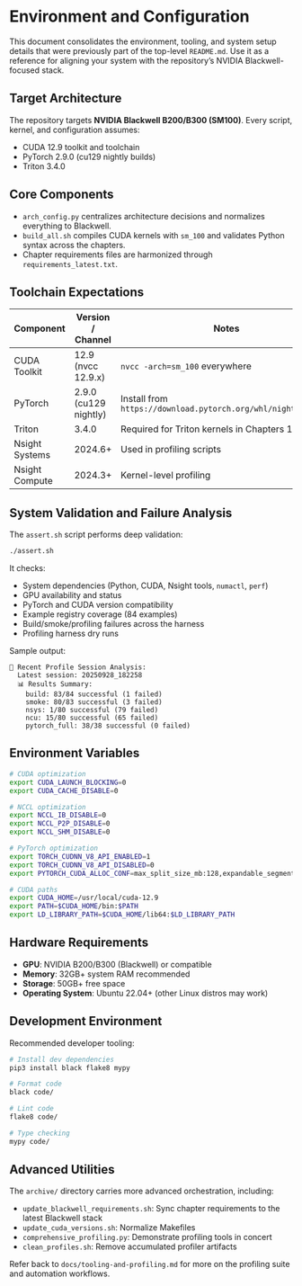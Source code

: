 # Environment and Configuration

This document consolidates the environment, tooling, and system setup details
that were previously part of the top-level `README.md`. Use it as a reference
for aligning your system with the repository’s NVIDIA Blackwell-focused stack.

## Target Architecture

The repository targets **NVIDIA Blackwell B200/B300 (SM100)**. Every script,
kernel, and configuration assumes:

- CUDA 12.9 toolkit and toolchain
- PyTorch 2.9.0 (cu129 nightly builds)
- Triton 3.4.0

## Core Components

- `arch_config.py` centralizes architecture decisions and normalizes everything
  to Blackwell.
- `build_all.sh` compiles CUDA kernels with `sm_100` and validates Python
  syntax across the chapters.
- Chapter requirements files are harmonized through `requirements_latest.txt`.

## Toolchain Expectations

| Component        | Version / Channel       | Notes                                      |
|------------------|-------------------------|--------------------------------------------|
| CUDA Toolkit     | 12.9 (nvcc 12.9.x)     | `nvcc -arch=sm_100` everywhere             |
| PyTorch          | 2.9.0 (cu129 nightly)  | Install from `https://download.pytorch.org/whl/nightly/cu129` |
| Triton           | 3.4.0                  | Required for Triton kernels in Chapters 14 & 16 |
| Nsight Systems   | 2024.6+                | Used in profiling scripts                   |
| Nsight Compute   | 2024.3+                | Kernel-level profiling                      |

## System Validation and Failure Analysis

The `assert.sh` script performs deep validation:

```bash
./assert.sh
```

It checks:

- System dependencies (Python, CUDA, Nsight tools, `numactl`, `perf`)
- GPU availability and status
- PyTorch and CUDA version compatibility
- Example registry coverage (84 examples)
- Build/smoke/profiling failures across the harness
- Profiling harness dry runs

Sample output:

```
🚨 Recent Profile Session Analysis:
  Latest session: 20250928_182258
  📊 Results Summary:
    build: 83/84 successful (1 failed)
    smoke: 80/83 successful (3 failed)
    nsys: 1/80 successful (79 failed)
    ncu: 15/80 successful (65 failed)
    pytorch_full: 38/38 successful (0 failed)
```

## Environment Variables

```bash
# CUDA optimization
export CUDA_LAUNCH_BLOCKING=0
export CUDA_CACHE_DISABLE=0

# NCCL optimization
export NCCL_IB_DISABLE=0
export NCCL_P2P_DISABLE=0
export NCCL_SHM_DISABLE=0

# PyTorch optimization
export TORCH_CUDNN_V8_API_ENABLED=1
export TORCH_CUDNN_V8_API_DISABLED=0
export PYTORCH_CUDA_ALLOC_CONF=max_split_size_mb:128,expandable_segments:True

# CUDA paths
export CUDA_HOME=/usr/local/cuda-12.9
export PATH=$CUDA_HOME/bin:$PATH
export LD_LIBRARY_PATH=$CUDA_HOME/lib64:$LD_LIBRARY_PATH
```

## Hardware Requirements

- **GPU**: NVIDIA B200/B300 (Blackwell) or compatible
- **Memory**: 32GB+ system RAM recommended
- **Storage**: 50GB+ free space
- **Operating System**: Ubuntu 22.04+ (other Linux distros may work)

## Development Environment

Recommended developer tooling:

```bash
# Install dev dependencies
pip3 install black flake8 mypy

# Format code
black code/

# Lint code
flake8 code/

# Type checking
mypy code/
```

## Advanced Utilities

The `archive/` directory carries more advanced orchestration, including:

- `update_blackwell_requirements.sh`: Sync chapter requirements to the latest
  Blackwell stack
- `update_cuda_versions.sh`: Normalize Makefiles
- `comprehensive_profiling.py`: Demonstrate profiling tools in concert
- `clean_profiles.sh`: Remove accumulated profiler artifacts

Refer back to `docs/tooling-and-profiling.md` for more on the profiling suite
and automation workflows.

